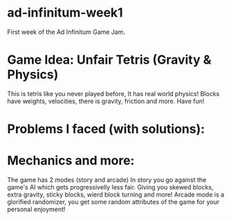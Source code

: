 # ad-infinitum-week1
First week of the Ad Infinitum Game Jam.

# Game Idea: Unfair Tetris (Gravity & Physics)
This is tetris like you never played before, It has real world physics! Blocks have weights, velocities, there is gravity, friction and more.
Have fun!

# Problems I faced (with solutions):

# Mechanics and more:
The game has 2 modes (story and arcade)
In story you go against the game's AI which gets progressivelly less fair. Giving you skewed blocks, extra gravity, sticky blocks, wierd block turning and more!
Arcade mode is a glorified randomizer, you get some random attributes of the game for your personal enjoyment!

